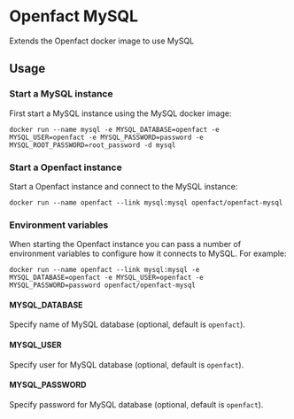# Openfact MySQL

Extends the Openfact docker image to use MySQL

## Usage

### Start a MySQL instance

First start a MySQL instance using the MySQL docker image:

    docker run --name mysql -e MYSQL_DATABASE=openfact -e MYSQL_USER=openfact -e MYSQL_PASSWORD=password -e MYSQL_ROOT_PASSWORD=root_password -d mysql

### Start a Openfact instance

Start a Openfact instance and connect to the MySQL instance:

    docker run --name openfact --link mysql:mysql openfact/openfact-mysql

### Environment variables

When starting the Openfact instance you can pass a number of environment variables to configure how it connects to MySQL. For example:

    docker run --name openfact --link mysql:mysql -e MYSQL_DATABASE=openfact -e MYSQL_USER=openfact -e MYSQL_PASSWORD=password openfact/openfact-mysql

#### MYSQL_DATABASE

Specify name of MySQL database (optional, default is `openfact`).

#### MYSQL_USER

Specify user for MySQL database (optional, default is `openfact`).

#### MYSQL_PASSWORD

Specify password for MySQL database (optional, default is `openfact`).